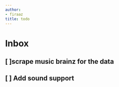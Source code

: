```yaml
---
author:
- firaaz
title: todo
---
```


Inbox
=====

\[ \]scrape music brainz for the data
-------------------------------------

\[ \] Add sound support
-----------------------
